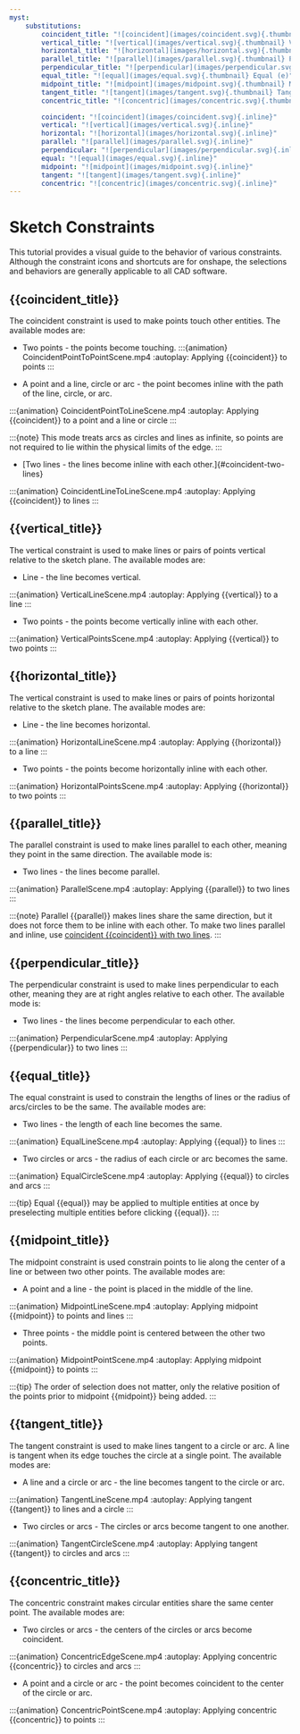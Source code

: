 ```yaml
---
myst:
    substitutions:
        coincident_title: "![coincident](images/coincident.svg){.thumbnail} Coincident (i)"
        vertical_title: "![vertical](images/vertical.svg){.thumbnail} Vertical (v)"
        horizontal_title: "![horizontal](images/horizontal.svg){.thumbnail} Horizontal (h)"
        parallel_title: "![parallel](images/parallel.svg){.thumbnail} Parallel (b)"
        perpendicular_title: "![perpendicular](images/perpendicular.svg){.thumbnail} Perpendicular"
        equal_title: "![equal](images/equal.svg){.thumbnail} Equal (e)"
        midpoint_title: "![midpoint](images/midpoint.svg){.thumbnail} Midpoint"
        tangent_title: "![tangent](images/tangent.svg){.thumbnail} Tangent (t)"
        concentric_title: "![concentric](images/concentric.svg){.thumbnail} Concentric"

        coincident: "![coincident](images/coincident.svg){.inline}"
        vertical: "![vertical](images/vertical.svg){.inline}"
        horizontal: "![horizontal](images/horizontal.svg){.inline}"
        parallel: "![parallel](images/parallel.svg){.inline}"
        perpendicular: "![perpendicular](images/perpendicular.svg){.inline}"
        equal: "![equal](images/equal.svg){.inline}"
        midpoint: "![midpoint](images/midpoint.svg){.inline}"
        tangent: "![tangent](images/tangent.svg){.inline}"
        concentric: "![concentric](images/concentric.svg){.inline}"
---
```


# Sketch Constraints
This tutorial provides a visual guide to the behavior of various constraints. Although the constraint icons and shortcuts are for onshape, the selections and behaviors are generally applicable to all CAD software.

## {{coincident_title}}
The coincident constraint is used to make points touch other entities. The available modes are:
* Two points - the points become touching.
:::{animation} CoincidentPointToPointScene.mp4
:autoplay:
Applying {{coincident}} to points
:::

* A point and a line, circle or arc - the point becomes inline with the path of the line, circle, or arc.

:::{animation} CoincidentPointToLineScene.mp4
:autoplay:
Applying {{coincident}} to a point and a line or circle
:::

:::{note} This mode treats arcs as circles and lines as infinite, so points are not required to lie within the physical limits of the edge.
:::

* [Two lines - the lines become inline with each other.]{#coincident-two-lines}

:::{animation} CoincidentLineToLineScene.mp4
:autoplay:
Applying {{coincident}} to lines
:::

## {{vertical_title}}
The vertical constraint is used to make lines or pairs of points vertical relative to the sketch plane. The available modes are:
* Line - the line becomes vertical.

:::{animation} VerticalLineScene.mp4
:autoplay:
Applying {{vertical}} to a line
:::

* Two points - the points become vertically inline with each other.

:::{animation} VerticalPointsScene.mp4
:autoplay:
Applying {{vertical}} to two points
:::

## {{horizontal_title}}
The vertical constraint is used to make lines or pairs of points horizontal relative to the sketch plane. The available modes are:
* Line - the line becomes horizontal.

:::{animation} HorizontalLineScene.mp4
:autoplay:
Applying {{horizontal}} to a line
:::

* Two points - the points become horizontally inline with each other.

:::{animation} HorizontalPointsScene.mp4
:autoplay:
Applying {{horizontal}} to two points
:::

## {{parallel_title}}
The parallel constraint is used to make lines parallel to each other, meaning they point in the same direction. The available mode is:
* Two lines - the lines become parallel.

:::{animation} ParallelScene.mp4
:autoplay:
Applying {{parallel}} to two lines
:::


:::{note} Parallel {{parallel}} makes lines share the same direction, but it does not force them to be inline with each other. 
    To make two lines parallel and inline, use [coincident {{coincident}} with two lines](#coincident-two-lines).
:::

## {{perpendicular_title}}
The perpendicular constraint is used to make lines perpendicular to each other, meaning they are at right angles relative to each other. The available mode is:
* Two lines - the lines become perpendicular to each other.

:::{animation} PerpendicularScene.mp4
:autoplay:
Applying {{perpendicular}} to two lines
:::


## {{equal_title}}
The equal constraint is used to constrain the lengths of lines or the radius of arcs/circles to be the same. The available modes are:
* Two lines - the length of each line becomes the same.

:::{animation} EqualLineScene.mp4
:autoplay:
Applying {{equal}} to lines
:::

* Two circles or arcs - the radius of each circle or arc becomes the same.

:::{animation} EqualCircleScene.mp4
:autoplay:
Applying {{equal}} to circles and arcs
:::

:::{tip} Equal {{equal}} may be applied to multiple entities at once by preselecting multiple entities before clicking {{equal}}.
:::

## {{midpoint_title}}
The midpoint constraint is used constrain points to lie along the center of a line or between two other points. The available modes are:
* A point and a line - the point is placed in the middle of the line.

:::{animation} MidpointLineScene.mp4
:autoplay:
Applying midpoint {{midpoint}} to points and lines
:::

* Three points - the middle point is centered between the other two points.

:::{animation} MidpointPointScene.mp4
:autoplay:
Applying midpoint {{midpoint}} to points
:::

:::{tip} The order of selection does not matter, only the relative position of the points prior to midpoint {{midpoint}} being added.
:::


## {{tangent_title}}
The tangent constraint is used to make lines tangent to a circle or arc. A line is tangent when its edge touches the circle at a single point. The available modes are:
* A line and a circle or arc - the line becomes tangent to the circle or arc.

:::{animation} TangentLineScene.mp4
:autoplay:
Applying tangent {{tangent}} to lines and a circle
:::

* Two circles or arcs - The circles or arcs become tangent to one another.

:::{animation} TangentCircleScene.mp4
:autoplay:
Applying tangent {{tangent}} to circles and arcs
:::

## {{concentric_title}}
The concentric constraint makes circular entities share the same center point. The available modes are:
* Two circles or arcs - the centers of the circles or arcs become coincident.

:::{animation} ConcentricEdgeScene.mp4
:autoplay:
Applying concentric {{concentric}} to circles and arcs
:::

* A point and a circle or arc - the point becomes coincident to the center of the circle or arc.

:::{animation} ConcentricPointScene.mp4
:autoplay:
Applying concentric {{concentric}} to points
:::

<!-- * Two points - the points become coincident. -->